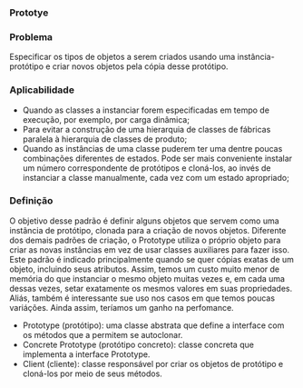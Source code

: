 ### Prototye

### Problema

Especificar os tipos de objetos a serem criados usando uma instância-protótipo e criar novos objetos pela cópia desse protótipo.

### Aplicabilidade

- Quando as classes a instanciar forem especificadas em tempo de execução, por exemplo, por carga dinâmica;
- Para evitar a construção de uma hierarquia de classes de fábricas paralela à hierarquia de classes de produto;
- Quando as instâncias de uma classe puderem ter uma dentre poucas combinações diferentes de estados. Pode ser mais conveniente instalar um número correspondente de protótipos e cloná-los, ao invés de instanciar a classe manualmente, cada vez com um estado apropriado;


### Definição

O objetivo desse padrão é definir alguns objetos que servem como uma instância de protótipo, clonada para a criação de novos objetos.
Diferente dos demais padrões de criação, o Prototype utiliza o próprio objeto para criar as novas instâncias em vez de usar classes auxiliares para fazer isso.
Este padrão é indicado principalmente quando se quer cópias exatas de um objeto, incluindo seus atributos.
Assim, temos um custo muito menor de memória do que instanciar o mesmo objeto muitas vezes e, em cada uma dessas vezes, setar exatamente os mesmos valores em suas propriedades.
Aliás, também é interessante sue uso nos casos em que temos poucas variáções.
Ainda assim, teríamos um ganho na perfomance.

- Prototype (protótipo): uma classe abstrata que define a interface com os métodos que a permitem se autoclonar.
- Concrete Prototype (protótipo concreto): classe concreta que implementa a interface Prototype.
- Client (cliente): classe responsável por criar os objetos de protótipo e cloná-los por meio de seus métodos.
